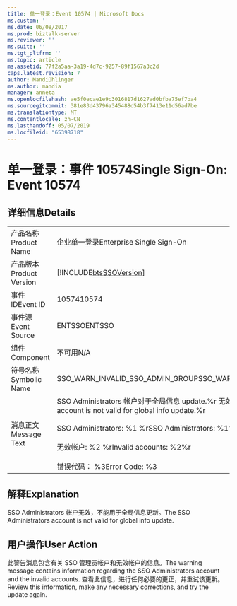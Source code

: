 ```yaml
---
title: 单一登录：Event 10574 | Microsoft Docs
ms.custom: ''
ms.date: 06/08/2017
ms.prod: biztalk-server
ms.reviewer: ''
ms.suite: ''
ms.tgt_pltfrm: ''
ms.topic: article
ms.assetid: 77f2a5aa-3a19-4d7c-9257-89f1567a3c2d
caps.latest.revision: 7
author: MandiOhlinger
ms.author: mandia
manager: anneta
ms.openlocfilehash: ae5f0ecae1e9c3016817d1627ad0bfba75ef7ba4
ms.sourcegitcommit: 381e83d43796a345488d54b3f7413e11d56ad7be
ms.translationtype: MT
ms.contentlocale: zh-CN
ms.lasthandoff: 05/07/2019
ms.locfileid: "65398718"
---
```

# <a name="single-sign-on-event-10574"></a><span data-ttu-id="64842-102">单一登录：事件 10574</span><span class="sxs-lookup"><span data-stu-id="64842-102">Single Sign-On: Event 10574</span></span>
## <a name="details"></a><span data-ttu-id="64842-103">详细信息</span><span class="sxs-lookup"><span data-stu-id="64842-103">Details</span></span>  
  
|                 |                                                                                                                                                                          |
|-----------------|--------------------------------------------------------------------------------------------------------------------------------------------------------------------------|
|  <span data-ttu-id="64842-104">产品名称</span><span class="sxs-lookup"><span data-stu-id="64842-104">Product Name</span></span>   |                                                                        <span data-ttu-id="64842-105">企业单一登录</span><span class="sxs-lookup"><span data-stu-id="64842-105">Enterprise Single Sign-On</span></span>                                                                         |
| <span data-ttu-id="64842-106">产品版本</span><span class="sxs-lookup"><span data-stu-id="64842-106">Product Version</span></span> |                                                        [!INCLUDE[btsSSOVersion](../includes/btsssoversion-md.md)]                                                        |
|    <span data-ttu-id="64842-107">事件 ID</span><span class="sxs-lookup"><span data-stu-id="64842-107">Event ID</span></span>     |                                                                                  <span data-ttu-id="64842-108">10574</span><span class="sxs-lookup"><span data-stu-id="64842-108">10574</span></span>                                                                                   |
|  <span data-ttu-id="64842-109">事件源</span><span class="sxs-lookup"><span data-stu-id="64842-109">Event Source</span></span>   |                                                                                  <span data-ttu-id="64842-110">ENTSSO</span><span class="sxs-lookup"><span data-stu-id="64842-110">ENTSSO</span></span>                                                                                  |
|    <span data-ttu-id="64842-111">组件</span><span class="sxs-lookup"><span data-stu-id="64842-111">Component</span></span>    |                                                                                   <span data-ttu-id="64842-112">不可用</span><span class="sxs-lookup"><span data-stu-id="64842-112">N/A</span></span>                                                                                    |
|  <span data-ttu-id="64842-113">符号名称</span><span class="sxs-lookup"><span data-stu-id="64842-113">Symbolic Name</span></span>  |                                                                     <span data-ttu-id="64842-114">SSO_WARN_INVALID_SSO_ADMIN_GROUP</span><span class="sxs-lookup"><span data-stu-id="64842-114">SSO_WARN_INVALID_SSO_ADMIN_GROUP</span></span>                                                                     |
|  <span data-ttu-id="64842-115">消息正文</span><span class="sxs-lookup"><span data-stu-id="64842-115">Message Text</span></span>   | <span data-ttu-id="64842-116">SSO Administrators 帐户对于全局信息 update.%r 无效</span><span class="sxs-lookup"><span data-stu-id="64842-116">The SSO Administrators account is not valid for global info update.%r</span></span><br /><br /> <span data-ttu-id="64842-117">SSO Administrators: %1 %r</span><span class="sxs-lookup"><span data-stu-id="64842-117">SSO Administrators: %1%r</span></span><br /><br /> <span data-ttu-id="64842-118">无效帐户: %2 %r</span><span class="sxs-lookup"><span data-stu-id="64842-118">Invalid accounts: %2%r</span></span><br /><br /> <span data-ttu-id="64842-119">错误代码： %3</span><span class="sxs-lookup"><span data-stu-id="64842-119">Error Code: %3</span></span> |
  
## <a name="explanation"></a><span data-ttu-id="64842-120">解释</span><span class="sxs-lookup"><span data-stu-id="64842-120">Explanation</span></span>  
 <span data-ttu-id="64842-121">SSO Administrators 帐户无效，不能用于全局信息更新。</span><span class="sxs-lookup"><span data-stu-id="64842-121">The SSO Administrators account is not valid for global info update.</span></span>  
  
## <a name="user-action"></a><span data-ttu-id="64842-122">用户操作</span><span class="sxs-lookup"><span data-stu-id="64842-122">User Action</span></span>  
 <span data-ttu-id="64842-123">此警告消息包含有关 SSO 管理员帐户和无效帐户的信息。</span><span class="sxs-lookup"><span data-stu-id="64842-123">The warning message contains information regarding the SSO Administrators account and the invalid accounts.</span></span> <span data-ttu-id="64842-124">查看此信息，进行任何必要的更正，并重试该更新。</span><span class="sxs-lookup"><span data-stu-id="64842-124">Review this information, make any necessary corrections, and try the update again.</span></span>